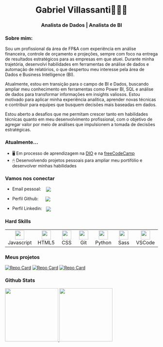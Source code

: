 <h1 align="center">Gabriel Villassanti👨🏽‍💻</h1>
<h3 align="center">Analista de Dados | Analista de BI</h3>

### Sobre mim:

Sou um profissional da área de FP&A com experiência em análise financeira, controle de orçamento e projeções, sempre com foco na entrega de resultados estratégicos para as empresas em que atuei. Durante minha trajetória, desenvolvi habilidades em ferramentas de análise de dados e automação de relatórios, o que despertou meu interesse pela área de Dados e Business Intelligence (BI).

Atualmente, estou em transição para o campo de BI e Dados, buscando ampliar meu conhecimento em ferramentas como Power BI, SQL e análise de dados para transformar informações em insights valiosos. Estou motivado para aplicar minha experiência analítica, aprender novas técnicas e contribuir para equipes que busquem decisões mais baseadas em dados.

Estou aberto a desafios que me permitam crescer tanto em habilidades técnicas quanto em meu desenvolvimento profissional, com o objetivo de agregar valor por meio de análises que impulsionem a tomada de decisões estratégicas.

### Atualmente...

- 🖥 Em processo de aprendizagem na [DIO](https://www.dio.me/) e na [freeCodeCamp](https://www.freecodecamp.org/)
- 🖱 Desenvolvendo projetos pessoais para ampliar meu portifólio e desenvolver minhas habilidades
   

### Vamos nos conectar

- Email pessoal:
  <a href="mailto:gabriel.villassanti2@hotmail.com">
  <img align="center" src="https://img.shields.io/badge/Gmail-D14836?style=for-the-badge&logo=gmail&logoColor=white" style="margin-left: 13px;">
  </a>

- Perfil Github:
   <a href="https://github.com/gabvilla">
   <img align="center" src="https://img.shields.io/badge/GitHub-100000?style=for-the-badge&logo=github&logoColor=white" style="margin-left: 19px;">
   </a>

- Perfil Linkedin:
   <a href="https://linkedin.com/in/gabriel-villassanti-7209751a2">
   <img align="center" src="https://img.shields.io/badge/LinkedIn-0077B5?style=for-the-badge&logo=linkedin&logoColor=white" style="margin-left: 9px;">
   </a>

### Hard Skills

<table>
   <tr>
      <td align="center" width="96">
         <a href="https://developer.mozilla.org/pt-BR/docs/Web/JavaScript">
            <img src="https://go-skill-icons.vercel.app/api/icons?i=js" width="30" height="30"/>
         </a>
         <br>Javascript
      </td>
      <td align="center" width="96">
         <a href="https://developer.mozilla.org/pt-BR/docs/Web/HTML">
            <img src="https://go-skill-icons.vercel.app/api/icons?i=html" width="30" height="30"/>
         </a>
         <br>HTML5
      </td>
      <td align="center" width="96">
         <a href="https://developer.mozilla.org/pt-BR/docs/Web/CSS">
            <img src="https://go-skill-icons.vercel.app/api/icons?i=css" width="30" height="30"/>
         </a>
         <br>CSS
      </td>
      <td align="center" width="96">
         <a href="https://developer.mozilla.org/pt-BR/docs/Web/CSS">
            <img src="https://go-skill-icons.vercel.app/api/icons?i=git" width="30" height="30"/>
         </a>
         <br>Git
      </td>
      <td align="center" width="96">
         <a href="https://www.python.org/">
            <img src="https://go-skill-icons.vercel.app/api/icons?i=python" width="30" height="30"/>
         </a>
         <br>Python
      </td>
      <td align="center" width="96">
         <a href="https://www.python.org/">
            <img src="https://go-skill-icons.vercel.app/api/icons?i=sass" width="30" height="30"/>
         </a>
         <br>Sass
      </td>
      <td align="center" width="96">
         <a href="https://code.visualstudio.com/">
            <img src="https://go-skill-icons.vercel.app/api/icons?i=vscode" width="30" height="30"/>
         </a>
         <br>VSCode
      </td>
   </tr>
</table>

### Meus projetos

[![Repo Card](https://github-readme-stats.vercel.app/api/pin/?username=gabvilla&repo=barber-landing-page&border_color=FFF&show_icons=true&theme=dracula)](https://github.com/gabvilla/barber-landing-page)
[![Repo Card](https://github-readme-stats.vercel.app/api/pin/?username=gabvilla&repo=personal-portifolio&border_color=FFF&show_icons=true&theme=dracula)](https://github.com/gabvilla/personal-portifolio)
[![Repo Card](https://github-readme-stats.vercel.app/api/pin/?username=gabvilla&repo=palindrome-checker&border_color=FFF&show_icons=true&theme=dracula)](https://github.com/gabvilla/palindrome-checker)

### Github Stats

<!--![GitHub Stats](https://github-readme-stats.vercel.app/api?username=gabvilla&theme=dracula&show_icons=true)
![Top Langs](https://github-readme-stats-git-masterrstaa-rickstaa.vercel.app/api/top-langs/?username=gabvilla&layout=donut&theme=dracula&hide=shell,perl)-->

<div>
   <a href="https://github.com/gabvilla">
      <img height="175px" src="https://github-readme-stats.vercel.app/api?username=gabvilla&theme=dracula&show_icons=true&">
   </a>
   <a href="https://github.com/gabvilla">
      <img height="175px" src="https://github-readme-stats-git-masterrstaa-rickstaa.vercel.app/api/top-langs/?username=gabvilla&layout=compact&theme=dracula&hide=shell,perl">
   </a>
</div>
